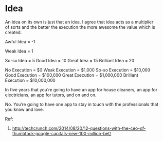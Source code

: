 Idea 
====

An idea on its own is just that an idea. I agree that idea acts as a multiplier of sorts and the better the execution the more awesome the value which is created.

Awful Idea = -1

Weak Idea = 1

So-so Idea = 5
Good Idea = 10
Great Idea = 15
Brilliant Idea = 20
 
No Execution = $0
Weak Execution = $1,000
So-so Execution = $10,000
Good Execution = $100,000
Great Execution = $1,000,000
Brilliant Execution = $10,000,000




In five years that you’re going to have an app for house cleaners, an app for electricians, an app for tutors, and on and on. 

No. You’re going to have one app to stay in touch with the professionals that you know and love.







Ref:

1) http://techcrunch.com/2014/08/20/12-questions-with-the-ceo-of-thumbtack-google-capitals-new-100-million-bet/
